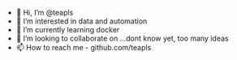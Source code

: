 - 👋 Hi, I’m @teapls
- 👀 I’m interested in data and automation
- 🌱 I’m currently learning docker
- 💞️ I’m looking to collaborate on ...dont know yet, too many ideas
- 📫 How to reach me - github.com/teapls

<!---
teapls/teapls is a ✨ special ✨ repository because its `README.md` (this file) appears on your GitHub profile.
You can click the Preview link to take a look at your changes.
--->
